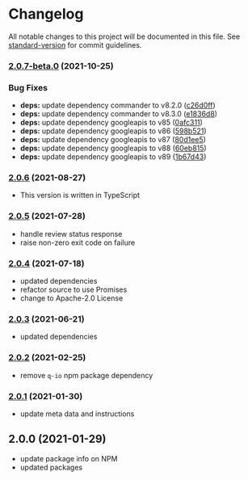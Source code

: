 # Changelog

All notable changes to this project will be documented in this file. See [standard-version](https://github.com/conventional-changelog/standard-version) for commit guidelines.

### [2.0.7-beta.0](https://github.com/MobileFirstLLC/cws-publish/compare/2.0.6...2.0.7-beta.0) (2021-10-25)


### Bug Fixes

* **deps:** update dependency commander to v8.2.0 ([c26d0ff](https://github.com/MobileFirstLLC/cws-publish/commit/c26d0ff4d3ea81b9f0ec54a0b118731b24ef9bba))
* **deps:** update dependency commander to v8.3.0 ([e1836d8](https://github.com/MobileFirstLLC/cws-publish/commit/e1836d841cb832afed5ec4ada107095e184bb5c6))
* **deps:** update dependency googleapis to v85 ([0afc311](https://github.com/MobileFirstLLC/cws-publish/commit/0afc3110375d01a1ff67786c89595c1651a25823))
* **deps:** update dependency googleapis to v86 ([598b521](https://github.com/MobileFirstLLC/cws-publish/commit/598b521cb0eda610ff6dbda812c795e401d86ca3))
* **deps:** update dependency googleapis to v87 ([80d1ee5](https://github.com/MobileFirstLLC/cws-publish/commit/80d1ee5bafa4336c44857a49ecbf63487029b873))
* **deps:** update dependency googleapis to v88 ([60eb815](https://github.com/MobileFirstLLC/cws-publish/commit/60eb8152cc385bca4df4408ba4fdac4bf070f40e))
* **deps:** update dependency googleapis to v89 ([1b67d43](https://github.com/MobileFirstLLC/cws-publish/commit/1b67d439a29a7941d8d9e812fb2b531e58224de8))

### [2.0.6](https://github.com/MobileFirstLLC/cws-publish/compare/2.0.6-alpha.0...2.0.6) (2021-08-27)

- This version is written in TypeScript

### [2.0.5](https://github.com/MobileFirstLLC/cws-publish/compare/v2.0.5-alpha.1...v2.0.5) (2021-07-28)

- handle review status response 
- raise non-zero exit code on failure 

### [2.0.4](https://github.com/MobileFirstLLC/cws-publish/compare/v2.0.3...v2.0.4) (2021-07-18)

- updated dependencies
- refactor source to use Promises
- change to Apache-2.0 License

### [2.0.3](https://github.com/MobileFirstLLC/cws-publish/compare/v2.0.2...v2.0.3) (2021-06-21)

- updated dependencies

### [2.0.2](https://github.com/MobileFirstLLC/cws-publish/compare/v2.0.2-alpha.0...v2.0.2) (2021-02-25)

- remove `q-io` npm package dependency 

### [2.0.1](https://github.com/MobileFirstLLC/cws-publish/compare/v2.0.0...v2.0.1) (2021-01-30)

- update meta data and instructions

## 2.0.0 (2021-01-29)

- update package info on NPM
- updated packages
